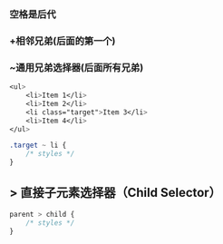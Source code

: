 ### 空格是后代
### +相邻兄弟(后面的第一个)
### ~通用兄弟选择器(后面所有兄弟)
```css
<ul>
    <li>Item 1</li>
    <li>Item 2</li>
    <li class="target">Item 3</li>
    <li>Item 4</li>
</ul>

.target ~ li {
    /* styles */
}
```
##  > 直接子元素选择器（Child Selector）

```css
parent > child {
    /* styles */
}
```